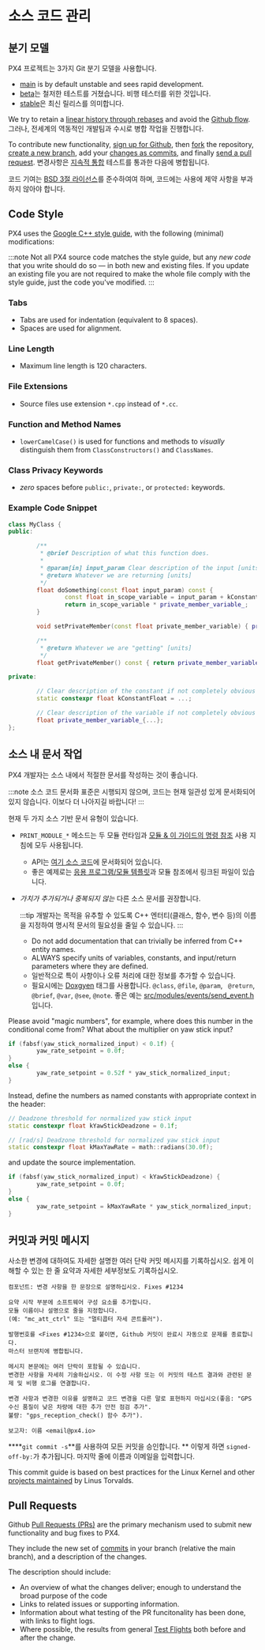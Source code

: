 # 소스 코드 관리

## 분기 모델

PX4 프로젝트는 3가지 Git 분기 모델을 사용합니다.

* [main](https://github.com/PX4/PX4-Autopilot/tree/main) is by default unstable and sees rapid development.
* [beta](https://github.com/PX4/PX4-Autopilot/tree/beta)는 철저한 테스트를 거쳤습니다. 비행 테스터를 위한 것입니다.
* [stable](https://github.com/PX4/PX4-Autopilot/tree/stable)은 최신 릴리스를 의미합니다.

We try to retain a [linear history through rebases](https://www.atlassian.com/git/tutorials/rewriting-history) and avoid the [Github flow](https://docs.github.com/en/get-started/quickstart/github-flow). 그러나, 전세계의 역동적인 개발팀과 수시로 병합 작업을 진행합니다.

To contribute new functionality, [sign up for Github](https://docs.github.com/en/get-started/signing-up-for-github/signing-up-for-a-new-github-account), then [fork](https://docs.github.com/en/get-started/quickstart/fork-a-repo) the repository, [create a new branch](https://docs.github.com/en/pull-requests/collaborating-with-pull-requests/proposing-changes-to-your-work-with-pull-requests/creating-and-deleting-branches-within-your-repository), add your [changes as commits](#commits-and-commit-messages), and finally [send a pull request](#pull-requests). 변경사항은 [지속적 통합](https://en.wikipedia.org/wiki/Continuous_integration) 테스트를 통과한 다음에 병합됩니다.

코드 기여는 [BSD 3절 라이선스](https://opensource.org/licenses/BSD-3-Clause)를 준수하여여 하며, 코드에는 사용에 제약 사항을 부과하지 않아야 합니다.

## Code Style

PX4 uses the [Google C++ style guide](https://google.github.io/styleguide/cppguide.html), with the following (minimal) modifications:

:::note
Not all PX4 source code matches the style guide, but any _new code_ that you write should do so — in both new and existing files. If you update an existing file you are not required to make the whole file comply with the style guide, just the code you've modified.
:::

### Tabs

- Tabs are used for indentation (equivalent to 8 spaces).
- Spaces are used for alignment.

### Line Length

- Maximum line length is 120 characters.

### File Extensions

- Source files use extension `*.cpp` instead of `*.cc`.

### Function and Method Names

- `lowerCamelCase()` is used for functions and methods to *visually* distinguish them from `ClassConstructors()` and `ClassNames`.

### Class Privacy Keywords

- *zero* spaces before `public:`, `private:`, or `protected:` keywords.

### Example Code Snippet

```cpp
class MyClass {
public:

        /**
         * @brief Description of what this function does.
         *
         * @param[in] input_param Clear description of the input [units]
         * @return Whatever we are returning [units]
         */
        float doSomething(const float input_param) const {
                const float in_scope_variable = input_param + kConstantFloat;
                return in_scope_variable * private_member_variable_;
        }

        void setPrivateMember(const float private_member_variable) { private_member_variable_ = private_member_variable; }

        /**
         * @return Whatever we are "getting" [units]
         */
        float getPrivateMember() const { return private_member_variable_; }

private:

        // Clear description of the constant if not completely obvious from the name [units]
        static constexpr float kConstantFloat = ...;  

        // Clear description of the variable if not completely obvious from the name [units]
        float private_member_variable_{...};
};
```

## 소스 내 문서 작업

PX4 개발자는 소스 내에서 적절한 문서를 작성하는 것이 좋습니다.

:::note
소스 코드 문서화 표준은 시행되지 않으며, 코드는 현재 일관성 있게 문서화되어 있지 않습니다.
이보다 더 나아지길 바랍니다!
:::

현재 두 가지 소스 기반 문서 유형이 있습니다.
- `PRINT_MODULE_*` 메소드는 두 모듈 런타임과 [모듈 & 이 가이드의 명령 참조](../modules/modules_main.md) 사용 지침에 모두 사용됩니다.
  - API는 [여기 소스 코드](https://github.com/PX4/PX4-Autopilot/blob/v1.8.0/src/platforms/px4_module.h#L381)에 문서화되어 있습니다.
  - 좋은 예제로는 [응용 프로그램/모듈 템플릿](../modules/modules_template.md)과 모듈 참조에서 링크된 파일이 있습니다.
- *가치가 추가되거나 중복되지 않는* 다른 소스 문서를 권장합니다.

  :::tip
개발자는 목적을 유추할 수 있도록 C++ 엔터티(클래스, 함수, 변수 등)의 이름을 지정하여 명시적 문서의 필요성을 줄일 수 있습니다.
:::

  - Do not add documentation that can trivially be inferred from C++ entity names.
  - ALWAYS specify units of variables, constants, and input/return parameters where they are defined.
  - 일반적으로 특이 사항이나 오류 처리에 대한 정보를 추가할 수 있습니다.
  - 필요시에는 [Doxgyen](http://www.doxygen.nl/) 태그를 사용합니다. `@class`, `@file`, `@param`, ` @return`, `@brief`, `@var`, `@see`, `@note`. 좋은 예는 [src/modules/events/send_event.h](https://github.com/PX4/PX4-Autopilot/blob/master/src/modules/events/send_event.h)입니다.

Please avoid "magic numbers", for example, where does this number in the conditional come from? What about the multiplier on yaw stick input?

```cpp
if (fabsf(yaw_stick_normalized_input) < 0.1f) {
        yaw_rate_setpoint = 0.0f;
}
else {
        yaw_rate_setpoint = 0.52f * yaw_stick_normalized_input;
}
```

Instead, define the numbers as named constants with appropriate context in the header:

```cpp
// Deadzone threshold for normalized yaw stick input
static constexpr float kYawStickDeadzone = 0.1f;

// [rad/s] Deadzone threshold for normalized yaw stick input
static constexpr float kMaxYawRate = math::radians(30.0f);
```

and update the source implementation.
```cpp
if (fabsf(yaw_stick_normalized_input) < kYawStickDeadzone) {
        yaw_rate_setpoint = 0.0f;
}
else {
        yaw_rate_setpoint = kMaxYawRate * yaw_stick_normalized_input;
}
```

## 커밋과 커밋 메시지

사소한 변경에 대하여도 자세한 설명한 여러 단락 커밋 메시지를 기록하십시오. 쉽게 이해할 수 있는 한 줄 요약과 자세한 세부정보도 기록하십시오.

```
컴포넌트: 변경 사항을 한 문장으로 설명하십시오. Fixes #1234

요약 시작 부분에 소프트웨어 구성 요소를 추가합니다.
모듈 이름이나 설명으로 줄을 지정합니다.
(예: "mc_att_ctrl" 또는 "멀티콥터 자세 콘트롤러").

발행번호를 <Fixes #1234>으로 붙이면, Github 커밋이 완료시 자동으로 문제를 종료합니다.
마스터 브랜치에 병합됩니다.

메시지 본문에는 여러 단락이 포함될 수 있습니다.
변경한 사항을 자세히 기술하십시오. 이 수정 사항 또는 이 커밋의 테스트 결과와 관련된 문제 및 비행 로그를 연결합니다.

변경 사항과 변경한 이유를 설명하고 코드 변경을 다른 말로 표현하지 마십시오(좋음: "GPS 수신 품질이 낮은 차량에 대한 추가 안전 점검 추가".
불량: "gps_reception_check() 함수 추가").

보고자: 이름 <email@px4.io>
```

****`git commit -s`**를 사용하여 모든 커밋을 승인합니다. ** 이렇게 하면 `signed-off-by:`가 추가됩니다. 마지막 줄에 이름과 이메일을 입력합니다.

This commit guide is based on best practices for the Linux Kernel and other [projects maintained](https://github.com/torvalds/subsurface-for-dirk/blob/a48494d2fbed58c751e9b7e8fbff88582f9b2d02/README#L88-L115) by Linus Torvalds.

## Pull Requests

Github [Pull Requests (PRs)](https://docs.github.com/en/pull-requests/collaborating-with-pull-requests/proposing-changes-to-your-work-with-pull-requests/about-pull-requests) are the primary mechanism used to submit new functionality and bug fixes to PX4.

They include the new set of [commits](#commits-and-commit-messages) in your branch (relative the main branch), and a description of the changes.

The description should include:
- An overview of what the changes deliver; enough to understand the broad purpose of the code
- Links to related issues or supporting information.
- Information about what testing of the PR funcitonality has been done, with links to flight logs.
- Where possible, the results from general [Test Flights](../test_and_ci/test_flights.md) both before and after the change.
